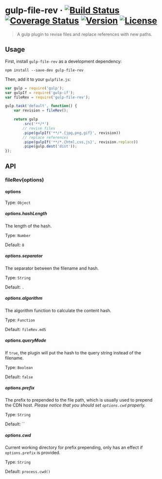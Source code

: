 # gulp-file-rev · [![Build Status][build-image]][build-url] [![Coverage Status][coverage-image]][coverage-url] [![Version][version-image]][version-url] [![License][license-image]][license-url]

> A gulp plugin to revise files and replace references with new paths.

## Usage

First, install `gulp-file-rev` as a development dependency:

```shell
npm install --save-dev gulp-file-rev
```

Then, add it to your `gulpfile.js`:

```js
var gulp = require('gulp');
var gulpIf = require('gulp-if');
var fileRev = require('gulp-file-rev');

gulp.task('default', function() {
	var revision = fileRev();

	return gulp
		.src('**/*')
		// revise files
		.pipe(gulpIf('**/*.{jpg,png,gif}', revision))
		// replace references
		.pipe(gulpIf('**/*.{html,css,js}', revision.replace))
		.pipe(gulp.dest('dist'));
});
```

## API

### fileRev(options)

#### options

Type: `Object`

##### options.hashLength

The length of the hash.

Type: `Number`

Default: `8`

##### options.separator

The separator between the filename and hash.

Type: `String`

Default: `.`

##### options.algorithm

The algorithm function to calculate the content hash.

Type: `Function`

Default: `fileRev.md5`

##### options.queryMode

If `true`, the plugin will put the hash to the query string instead of the filename.

Type: `Boolean`

Default: `false`

##### options.prefix

The prefix to prepended to the file path, which is usually used to prepend the CDN host. *Please notice that you should set `options.cwd` properly.*

Type: `String`

Default: ``

##### options.cwd

Current working directory for prefix prepending, only has an effect if `options.prefix` is provided.

Type: `String`

Default: `process.cwd()`

[build-url]: https://circleci.com/gh/Lanfei/gulp-file-rev
[build-image]: https://img.shields.io/circleci/project/github/Lanfei/gulp-file-rev.svg
[coverage-url]: https://codecov.io/github/Lanfei/gulp-file-rev
[coverage-image]: https://img.shields.io/codecov/c/github/Lanfei/gulp-file-rev.svg
[version-url]: https://npmjs.org/package/gulp-file-rev
[version-image]: https://img.shields.io/npm/v/gulp-file-rev.svg
[license-url]: https://github.com/Lanfei/gulp-file-rev/blob/master/LICENSE
[license-image]: https://img.shields.io/npm/l/gulp-file-rev.svg
